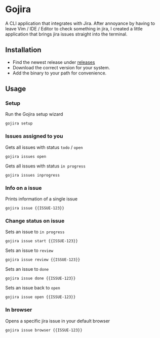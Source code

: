 # Gojira
A CLI application that integrates with Jira.
After annoyance by having to leave Vim / IDE / Editor to check something in jira,
I created a little application that brings jira issues straight into the terminal.

## Installation
- Find the newest release under [releases](https://github.com/sbvalois/gojira/releases)
- Download the correct version for your system.
- Add the binary to your path for convenience. 


## Usage

### Setup
Run the Gojira setup wizard
```
gojira setup
```

### Issues assigned to you
Gets all issues with status `todo` / `open`
```
gojira issues open
```
Gets all issues with status `in progress`
```
gojira issues inprogress
```

### Info on a issue
Prints information of a single issue
```
gojira issue {{ISSUE-123}}
```

### Change status on issue
Sets an issue to `in progress`
```
gojira issue start {{ISSUE-123}}
```
Sets an issue to `review`
```
gojira issue review {{ISSUE-123}}
```
Sets an issue to `done`
```
gojira issue done {{ISSUE-123}}
```
Sets an issue back to `open`
```
gojira issue open {{ISSUE-123}}
```

### In browser
Opens a specific jira issue in your default browser
```
gojira issue browser {{ISSUE-123}}
```
